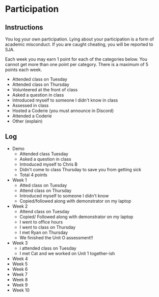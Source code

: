 Participation
=============

## Instructions ##

You log your own participation. Lying about your participation is a form of
academic misconduct. If you are caught cheating, you will be reported to SJA.

Each week you may earn 1 point for each of the categories below. You cannot get
more than one point per category. There is a maximum of 5 points each week.

+ Attended class on Tuesday
+ Attended class on Thursday
+ Volunteered at the front of class
+ Asked a question in class
+ Introduced myself to someone I didn't know in class
+ Assessed in class
+ Hosted a Coderie (you must announce in Discord)
+ Attended a Coderie
+ Other (explain)

## Log ##

- Demo
	+ Attended class Tuesday
	+ Asked a question in class
	+ Introduced myself to Chris B
	+ Didn't come to class Thursday to save you from getting sick
	+ Total 4 points
- Week 1
	+ Atted class on Tuesday
	+ Attend class on Thursday
	+ Introduced myself to someone I didn't know
	+ Copied/followed along with demonstrator on my laptop
- Week 2
	+ Attend class on Tuesday
	+ Copied/ Followed along with demonstrator on my laptop
	+ I went to office hours
	+ I went to class on Thursday
	+ I met Ryan on Thursday
	+ We finished the Unit O assessment!!
- Week 3
	+ i attended class on Tuesday
	+ I met Cat and we worked on Unit 1 together-ish
- Week 4
- Week 5
- Week 6
- Week 7
- Week 8
- Week 9
- Week 10

